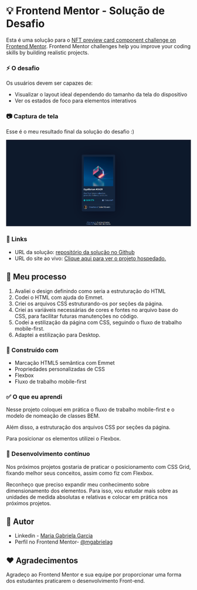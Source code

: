# :bulb: Frontend Mentor - Solução de Desafio

Esta é uma solução para o [NFT preview card component challenge on Frontend Mentor](https://www.frontendmentor.io/challenges/nft-preview-card-component-SbdUL_w0U). Frontend Mentor challenges help you improve your coding skills by building realistic projects. 

### :zap: O desafio

Os usuários devem ser capazes de:

- Visualizar o layout ideal dependendo do tamanho da tela do dispositivo
- Ver os estados de foco para elementos interativos

### :camera: Captura de tela

Esse é o meu resultado final da solução do desafio :)

![](./images/screenshot_projeto_final.PNG)


### :small_blue_diamond: Links

- URL da solução: [repositório da solução no Github](https://github.com/mgabrielag/columns-cards)
- URL do site ao vivo: [Clique aqui para ver o projeto hospedado.](https://columns-cards.vercel.app/)

## :flags: Meu processo

1) Avaliei o design definindo como seria a estruturação do HTML
2) Codei o HTML com ajuda do Emmet.
3) Criei os arquivos CSS estruturando-os por seções da página.
4) Criei as variáveis necessárias de cores e fontes no arquivo base do CSS, para facilitar futuras manutenções no código.
5) Codei a estilização da página com CSS, seguindo o fluxo de trabalho mobile-first.
6) Adaptei a estilização para Desktop.


### :wrench: Construído com

- Marcação HTML5 semântica com Emmet
- Propriedades personalizadas de CSS
- Flexbox
- Fluxo de trabalho mobile-first

### :white_check_mark: O que eu aprendi

Nesse projeto coloquei em prática o fluxo de trabalho mobile-first e o modelo de nomeação de classes BEM.

Além disso, a estruturação dos arquivos CSS por seções da página.

Para posicionar os elementos utilizei o Flexbox.

### :rocket: Desenvolvimento contínuo

Nos próximos projetos gostaria de praticar o posicionamento com CSS Grid, fixando melhor seus conceitos, assim como fiz com Flexbox.

Reconheço que preciso expandir meu conhecimento sobre dimensionamento dos elementos. Para isso, vou estudar mais sobre as unidades de medida absolutas e relativas e colocar em prática nos próximos projetos.

## :girl: Autor

- Linkedin - [Maria Gabriela Garcia](www.linkedin.com/in/mgabriela-garcia)
- Perfil no Frontend Mentor- [@mgabrielag](https://www.frontendmentor.io/profile/mgabrielag)

## :heart: Agradecimentos

Agradeço ao Frontend Mentor e sua equipe por proporcionar uma forma dos estudantes praticarem o desenvolvimento Front-end. 